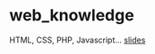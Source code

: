 # web_knowledge
HTML, CSS, PHP, Javascript...
[slides](https://yuchuntsao.github.io/web_knowledge/web_programming)
